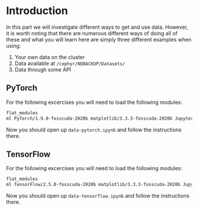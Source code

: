 # Introduction
In this part we will investigate different ways to get and use data. However, it is worth noting that there are numerous different ways of doing all of these and what you will learn here are simply three different examples when using:
 1. Your own data on the cluster
 2. Data available at `/cephyr/NOBACKUP/Datasets/`
 3. Data through some API

## PyTorch
For the following excercises you will need to load the following modules:
```bash
flat_modules
ml PyTorch/1.9.0-fosscuda-2020b matplotlib/3.3.3-fosscuda-2020b JupyterLab/2.2.8-GCCcore-10.2.0
```

Now you should open up `data-pytorch.ipynb` and follow the instructions there.

## TensorFlow
For the following excercises you will need to load the following modules:
```bash
flat_modules
ml TensorFlow/2.5.0-fosscuda-2020b matplotlib/3.3.3-fosscuda-2020b JupyterLab/2.2.8-GCCcore-10.2.0
```

Now you should open up `data-tensorflow.ipynb` and follow the instructions there.